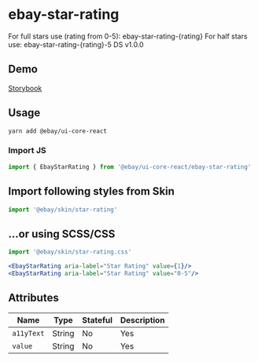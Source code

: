 # ebay-star-rating
For full stars use (rating from 0-5): ebay-star-rating-{rating} For half stars use: ebay-star-rating-{rating}-5 DS v1.0.0
## Demo
[Storybook](https://opensource.ebay.com/ebayui-core-react/main/?path=/story/ebay-star-rating-select)

## Usage
```
yarn add @ebay/ui-core-react
```

### Import JS
```jsx harmony
import { EbayStarRating } from '@ebay/ui-core-react/ebay-star-rating'
```

## Import following styles from Skin
```jsx harmony
import '@ebay/skin/star-rating'
```

## ...or using SCSS/CSS
```jsx harmony
import '@ebay/skin/star-rating.css'
```

```jsx harmony
<EbayStarRating aria-label="Star Rating" value={1}/>
<EbayStarRating aria-label="Star Rating" value="0-5"/>
```

## Attributes

Name | Type | Stateful | Description
--- | --- | --- | ---
| `a11yText`       | String  | No       | Yes      | text for non-decorative inline icon; icon is assumed to be decorative if this is not passed                  |
| `value`           | String  | No       | Yes      | For `<ebay-star-rating/>` only, assigns the amount of stars to be filled. Can be 2-5 for 2 and a half stars. |
